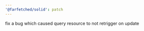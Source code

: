 ```yaml
---
'@farfetched/solid': patch
---
```


fix a bug which caused query resource to not retrigger on update
